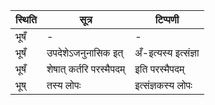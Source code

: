 | स्थिति | सूत्र | टिप्पणी |
| ----- | ------- | ------ |
| भूषँ | - | - |
| भूषँ | उपदेशेऽजनुनासिक इत् | अँ-इत्यस्य इत्संज्ञा |
| भूषँ | शेषात् कर्तरि परस्मैपदम् | इति परस्मैपदम् |
| भूष् | तस्य लोपः | इत्संज्ञकस्य लोपः |
